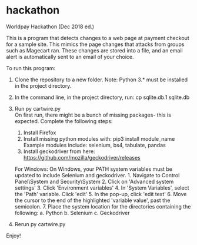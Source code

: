 # hackathon
Worldpay Hackathon (Dec 2018 ed.)

This is a program that detects changes to a web page at payment checkout for a sample site. This mimics the page changes that attacks from groups such as Magecart ran. These changes are stored into a file, and an email alert is automatically sent to an email of your choice. 

To run this program:

1. Clone the repository to a new folder. Note: Python 3.* must be installed in the project directory.

2. In the command line, in the project directory, run: cp sqlite.db.1 sqlite.db

3. Run py cartwire.py   
      On first run, there might be a bunch of missing packages- this is expected. Complete the following steps:
      1. Install Firefox
      2. Install missing python modules with: pip3 install module_name
          Example modules include: selenium, bs4, tabulate, pandas
      3. Install geckodriver from here: https://github.com/mozilla/geckodriver/releases
      
      For Windows: 
        On Windows, your PATH system variables must be updated to include Selenium and geckodriver. 
        1. Navigate to Control Panel\System and Security\System 
        2. Click on 'Advanced system settings'
        3. Click 'Environment variables'
        4. In 'System Variables', select the 'Path' variable. Click 'edit'
        5. In the pop-up, click 'edit text'
        6. Move the cursor to the end of the highlighted 'variable value', past the semicolon. 
        7. Place the system location for the directories containing the following:
            a. Python 
            b. Selenium
            c. Geckodriver
4. Rerun py cartwire.py

Enjoy!
